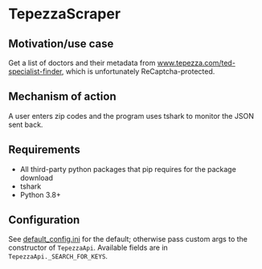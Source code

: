# TepezzaScraper

## Motivation/use case
Get a list of doctors and their metadata from www.tepezza.com/ted-specialist-finder, which is unfortunately ReCaptcha-protected.

## Mechanism of action
A user enters zip codes and the program uses tshark to monitor the JSON sent back.

## Requirements
* All third-party python packages that pip requires for the package download
* tshark
* Python 3.8+

## Configuration
See [default_config.ini](tepezza/data/default_config.ini) for the default; otherwise pass custom args to the constructor of `TepezzaApi`. Available fields are in `TepezzaApi._SEARCH_FOR_KEYS`.
